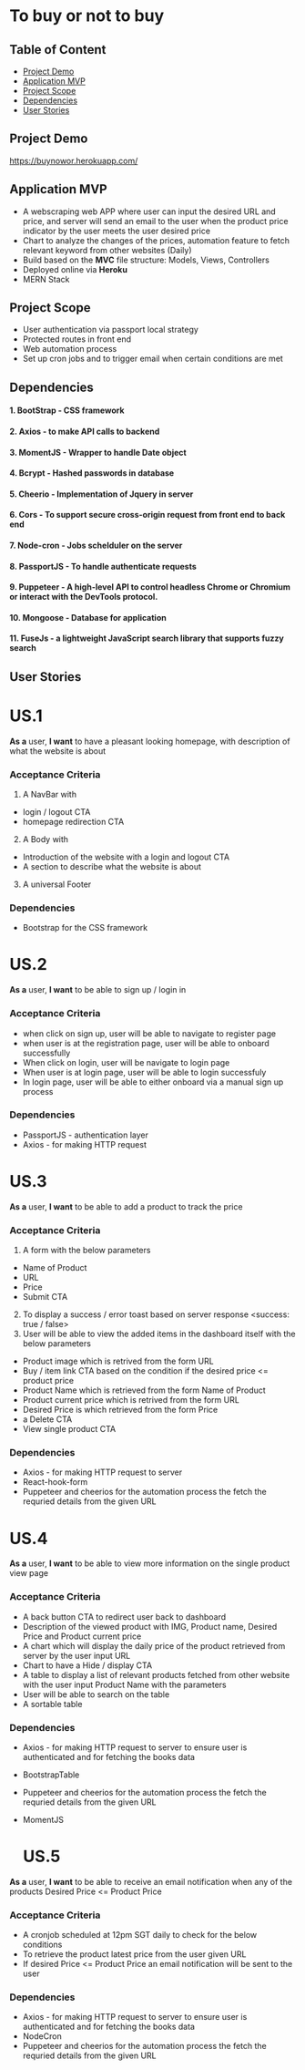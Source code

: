 # To buy or not to buy

## Table of Content
- [Project Demo](#Project-Demo)
- [Application MVP](#Application-MVP)
- [Project Scope](#Project-Scope)
- [Dependencies](#Dependencies)
- [User Stories](#User-Stories)

## Project Demo 
https://buynowor.herokuapp.com/

## Application MVP
- A webscraping web APP where user can input the desired URL and price, and server will send an email to the user when the product price indicator by the user meets the user desired price 
- Chart to analyze the changes of the prices, automation feature to fetch relevant keyword from other websites (Daily)
- Build based on the **MVC** file structure: Models, Views, Controllers
- Deployed online via **Heroku**
- MERN Stack

## Project Scope
- User authentication via passport local strategy
- Protected routes in front end
- Web automation process
- Set up cron jobs and to trigger email when certain conditions are met


## Dependencies
#### 1. BootStrap - CSS framework
#### 2. Axios - to make API calls to backend
#### 3. MomentJS - Wrapper to handle Date object
#### 4. Bcrypt - Hashed passwords in database
#### 5. Cheerio - Implementation of Jquery in server
#### 6. Cors - To support secure cross-origin request from front end to back end
#### 7. Node-cron -  Jobs schelduler on the server
#### 8. PassportJS - To handle authenticate requests
#### 9. Puppeteer - A high-level API to control headless Chrome or Chromium or interact with the DevTools protocol.
#### 10. Mongoose - Database for application
#### 11. FuseJs - a lightweight JavaScript search library that supports fuzzy search

## User Stories
# US.1
**As a** user,
**I want** to have a pleasant looking homepage, with description of what the website is about
### Acceptance Criteria
1. A NavBar with
- login / logout CTA
- homepage redirection CTA
2. A Body with
- Introduction of the website with a login and logout CTA
- A section to describe what the website is about
3. A universal Footer
### Dependencies
- Bootstrap for the CSS framework

# US.2
**As a** user,
**I want** to be able to sign up / login in
### Acceptance Criteria
- when click on sign up, user will be able to navigate to register page
- when user is at the registration page, user will be able to onboard successfully
- When click on login, user will be navigate to login page
- When user is at login page, user will be able to login successfuly
- In login page, user will be able to either onboard via a manual sign up process
### Dependencies
- PassportJS - authentication layer
- Axios - for making HTTP request

# US.3
**As a** user,
**I want** to be able to add a product to track the price
### Acceptance Criteria
1. A form with the below parameters
- Name of Product
- URL
- Price
- Submit CTA
2. To display a success / error toast based on server response <success: true / false>
3. User will be able to view the added items in the dashboard itself with the below parameters
- Product image which is retrived from the form URL
- Buy / item link CTA based on the condition if the desired price <= product price
- Product Name which is retrieved from the form Name of Product
- Product current price which is retrived from the form URL
- Desired Price is which retrieved from the form Price
- a Delete CTA
- View single product CTA
### Dependencies
- Axios - for making HTTP request to server
- React-hook-form
- Puppeteer and cheerios for the automation process the fetch the requried details from the given URL

# US.4
**As a** user,
**I want** to be able to view more information on the single product view page
### Acceptance Criteria
- A back button CTA to redirect user back to dashboard
- Description of the viewed product with IMG, Product name, Desired Price and Product current price
- A chart which will display the daily price of the product retrieved from server by the user input URL
- Chart to have a Hide / display CTA
- A table to display a list of relevant products fetched from other website with the user input Product Name with the parameters <Item Name and Item Price>
- User will be able to search on the table
- A sortable table 
### Dependencies
- Axios - for making HTTP request to server to ensure user is authenticated and for fetching the books data
- BootstrapTable
- Puppeteer and cheerios for the automation process the fetch the requried details from the given URL
- MomentJS
  
  # US.5
**As a** user,
**I want** to be able to receive an email notification when any of the products Desired Price <= Product Price
### Acceptance Criteria
- A cronjob scheduled at 12pm SGT daily to check for the below conditions
- To retrieve the product latest price from the user given URL
- If desired Price <= Product Price an email notification will be sent to the user
### Dependencies
- Axios - for making HTTP request to server to ensure user is authenticated and for fetching the books data
- NodeCron
- Puppeteer and cheerios for the automation process the fetch the requried details from the given URL


